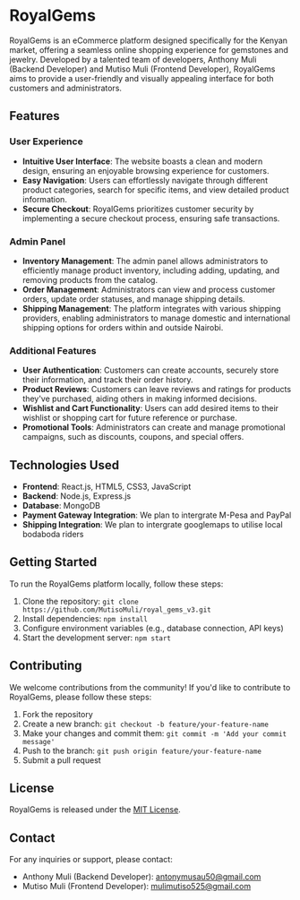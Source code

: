 # RoyalGems

RoyalGems is an eCommerce platform designed specifically for the Kenyan market, offering a seamless online shopping experience for gemstones and jewelry. Developed by a talented team of developers, Anthony Muli (Backend Developer) and Mutiso Muli (Frontend Developer), RoyalGems aims to provide a user-friendly and visually appealing interface for both customers and administrators.

## Features

### User Experience

- **Intuitive User Interface**: The website boasts a clean and modern design, ensuring an enjoyable browsing experience for customers.
- **Easy Navigation**: Users can effortlessly navigate through different product categories, search for specific items, and view detailed product information.
- **Secure Checkout**: RoyalGems prioritizes customer security by implementing a secure checkout process, ensuring safe transactions.

### Admin Panel

- **Inventory Management**: The admin panel allows administrators to efficiently manage product inventory, including adding, updating, and removing products from the catalog.
- **Order Management**: Administrators can view and process customer orders, update order statuses, and manage shipping details.
- **Shipping Management**: The platform integrates with various shipping providers, enabling administrators to manage domestic and international shipping options for orders within and outside Nairobi.

### Additional Features

- **User Authentication**: Customers can create accounts, securely store their information, and track their order history.
- **Product Reviews**: Customers can leave reviews and ratings for products they've purchased, aiding others in making informed decisions.
- **Wishlist and Cart Functionality**: Users can add desired items to their wishlist or shopping cart for future reference or purchase.
- **Promotional Tools**: Administrators can create and manage promotional campaigns, such as discounts, coupons, and special offers.

## Technologies Used

- **Frontend**: React.js, HTML5, CSS3, JavaScript
- **Backend**: Node.js, Express.js
- **Database**: MongoDB
- **Payment Gateway Integration**: We plan to intergrate M-Pesa and PayPal
- **Shipping Integration**: We plan to intergrate googlemaps to utilise local bodaboda riders

## Getting Started

To run the RoyalGems platform locally, follow these steps:

1. Clone the repository: `git clone https://github.com/MutisoMuli/royal_gems_v3.git`
2. Install dependencies: `npm install`
3. Configure environment variables (e.g., database connection, API keys)
4. Start the development server: `npm start`

## Contributing

We welcome contributions from the community! If you'd like to contribute to RoyalGems, please follow these steps:

1. Fork the repository
2. Create a new branch: `git checkout -b feature/your-feature-name`
3. Make your changes and commit them: `git commit -m 'Add your commit message'`
4. Push to the branch: `git push origin feature/your-feature-name`
5. Submit a pull request

## License

RoyalGems is released under the [MIT License](https://opensource.org/licenses/MIT).

## Contact

For any inquiries or support, please contact:

- Anthony Muli (Backend Developer): antonymusau50@gmail.com
- Mutiso Muli (Frontend Developer): mulimutiso525@gmail.com
